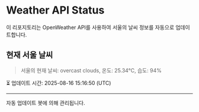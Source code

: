 
# Weather API Status

이 리포지토리는 OpenWeather API를 사용하여 서울의 날씨 정보를 자동으로 업데이트합니다.

## 현재 서울 날씨
> 서울의 현재 날씨: overcast clouds, 온도: 25.34°C, 습도: 94%

⏳ 업데이트 시간: 2025-08-16 15:16:50 (UTC)

---
자동 업데이트 봇에 의해 관리됩니다.
